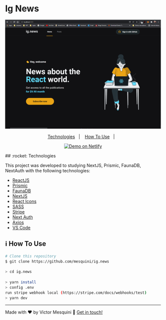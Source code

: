 # Ig News

<div align="center">
  <img src="./public/images/ignews.gif" />
</div>

<p align="center">
  <a href="#rocket-technologies">Technologies</a>&nbsp;&nbsp;&nbsp;|&nbsp;&nbsp;&nbsp;
  <a href="#information_source-how-to-use">How To Use</a>&nbsp;&nbsp;&nbsp;|&nbsp;&nbsp;&nbsp;
</p>

<p align="center">
  <a href="https://pokedex-mesquini.netlify.com/" title="Pokedex" target="_blank">
    <img alt="Demo on Netlify" src="https://res.cloudinary.com/mesquini/image/upload/v1580130380/demo_on_netlify_bbuvjz_gfadtn.png">
  </a>
</p>
## :rocket: Technologies

This project was developed to studying NextJS, Prismic, FaunaDB, NextAuth with the following technologies:

- [ReactJS](https://reactjs.org/)
- [Prismic](https://prismic.io/)
- [FaunaDB](https://fauna.com/)
- [NextJS](https://nextjs.org/)
- [React Icons](https://www.npmjs.com/package/react-icons)
- [SASS](https://sass-lang.com/)
- [Stripe](https://stripe.com/br)
- [Next Auth](https://next-auth.js.org/)
- [Axios](https://github.com/axios/axios)
- [VS Code][vc]

## :information_source: How To Use

```bash
# Clone this repository
$ git clone https://github.com/mesquini/ig.news

> cd ig.news

> yarn install
> config .env
run stripe webhook local (https://stripe.com/docs/webhooks/test)
> yarn dev
```

---

Made with ♥ by Victor Mesquini :wave: [Get in touch!](https://www.linkedin.com/in/mesquini/)

[nodejs]: https://nodejs.org/
[yarn]: https://yarnpkg.com/
[vc]: https://code.visualstudio.com/
